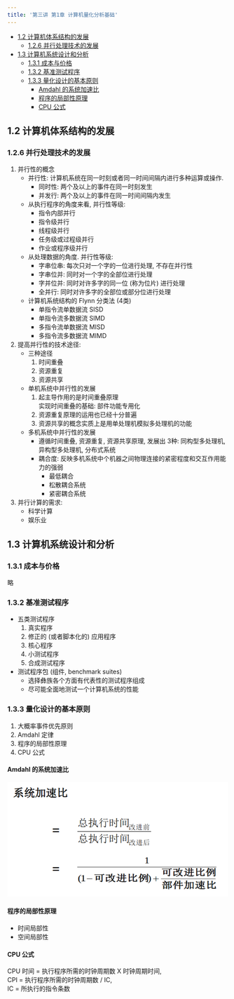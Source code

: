 ```yaml
---
title: '第三讲 第1章 计算机量化分析基础'
---
```



<!-- @import "[TOC]" {cmd="toc" depthFrom=1 depthTo=6 orderedList=false} -->
<!-- code_chunk_output -->

- [1.2 计算机体系结构的发展](#12-计算机体系结构的发展)
  - [1.2.6 并行处理技术的发展](#126-并行处理技术的发展)
- [1.3 计算机系统设计和分析](#13-计算机系统设计和分析)
  - [1.3.1 成本与价格](#131-成本与价格)
  - [1.3.2 基准测试程序](#132-基准测试程序)
  - [1.3.3 量化设计的基本原则](#133-量化设计的基本原则)
    - [Amdahl 的系统加速比](#amdahl-的系统加速比)
    - [程序的局部性原理](#程序的局部性原理)
    - [CPU 公式](#cpu-公式)

<!-- /code_chunk_output -->

## 1.2 计算机体系结构的发展

### 1.2.6 并行处理技术的发展

1. 并行性的概念
   - 并行性: 计算机系统在同一时刻或者同一时间间隔内进行多种运算或操作.
     - 同时性: 两个及以上的事件在同一时刻发生
     - 并发行: 两个及以上的事件在同一时间间隔内发生
   - 从执行程序的角度来看, 并行性等级:
     - 指令内部并行
     - 指令级并行
     - 线程级并行
     - 任务级或过程级并行
     - 作业或程序级并行
   - 从处理数据的角度. 并行性等级:
     - 字串位串: 每次只对一个字的一位进行处理, 不存在并行性
     - 字串位并: 同时对一个字的全部位进行处理
     - 字并位并: 同时对许多字的同一位 (称为位片) 进行处理
     - 全并行: 同时对许多字的全部位或部分位进行处理
   - 计算机系统结构的 Flynn 分类法 (4类)
     - 单指令流单数据流 SISD
     - 单指令流多数据流 SIMD
     - 多指令流单数据流 MISD
     - 多指令流多数据流 MIMD
2. 提高并行性的技术途径:
   - 三种途径
      1. 时间重叠
      2. 资源重复
      3. 资源共享
   - 单机系统中并行性的发展
      1. 起主导作用的是时间重叠原理  
        实现时间重叠的基础: 部件功能专用化
      2. 资源重复原理的运用也已经十分普遍
      3. 资源共享的概念实质上是用单处理机模拟多处理机的功能
   - 多机系统中并行性的发展
     - 遵循时间重叠, 资源重复, 资源共享原理, 发展出 3种: 同构型多处理机, 异构型多处理机, 分布式系统
     - 耦合度: 反映多机系统中个机器之间物理连接的紧密程度和交互作用能力的强弱
       - 最低耦合
       - 松散耦合系统
       - 紧密耦合系统
3. 并行计算的需求:
   - 科学计算
   - 娱乐业

## 1.3 计算机系统设计和分析

### 1.3.1 成本与价格

略

### 1.3.2 基准测试程序

- 五类测试程序
  1. 真实程序
  2. 修正的 (或者脚本化的) 应用程序
  3. 核心程序
  4. 小测试程序
  5. 合成测试程序
- 测试程序包 (组件, benchmark suites)
  - 选择彝族各个方面有代表性的测试程序组成
  - 尽可能全面地测试一个计算机系统的性能

### 1.3.3 量化设计的基本原则

1. 大概率事件优先原则
2. Amdahl 定律
3. 程序的局部性原理
4. CPU 公式

#### Amdahl 的系统加速比

![Amdahl 定律的系统加速比](images/img4.png)

#### 程序的局部性原理

- 时间局部性
- 空间局部性

#### CPU 公式

CPU 时间 = 执行程序所需的时钟周期数 X 时钟周期时间,  
CPI = 执行程序所需的时钟周期数 / IC,  
IC = 所执行的指令条数
